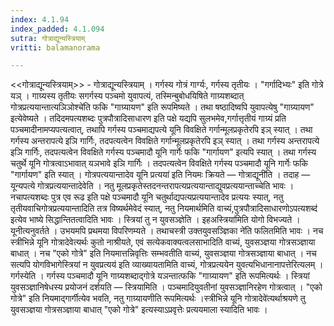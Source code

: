```yaml
---
index: 4.1.94
index_padded: 4.1.094
sutra: गोत्राद्यून्यस्त्रियाम्
vritti: balamanorama

---
```

<<गोत्राद्यून्यस्त्रियाम्>> - गोत्राद्यून्यस्त्रियाम् । गर्गस्य गोत्रं गार्ग्यः, गर्गस्य तृतीयः । "गर्गादिभ्यः" इति गोत्रे यञ् । गाग्र्यस्य तृतीयः सगर्गस्य पञ्चमो युवापत्यं, तस्मिन्बुबोधयिषिते गाग्र्यशब्दात् गोत्रप्रत्ययान्तात्यञिञोश्चे॑ति फकि "गाग्र्यायण" इति रूपमिष्यते । तथा षष्ठादिष्वपि युवापत्येषु "गाग्र्यायण" इत्येवेष्यते । तदिदमपत्यशब्दः पुत्रपौत्रादिसाधारण इति पक्षे यद्यपि सुलभमेव,गर्गात्तृतीयं गाग्र्यं प्रति पञ्चमादीनामप्यपत्यत्वात्, तथापि गर्गस्य पञ्चमाद्यपत्ये यूनि विवक्षिते गर्गान्मूलप्रकृतेरपि इञ् स्यात् । तथा गर्गस्य अन्तरापत्ये इञि गार्गिः, तदपत्यत्वेन विवक्षिते गर्गान्मूलप्रकृतेरपि इञ् स्यात् । तथा गर्गस्य अन्तरापत्ये इञि गार्गिः, तदपत्यत्वेन विवक्षिते गर्गस्य पञ्चमादौ यूनि गार्गेः फकि "गार्गायण" इत्यपि स्यात् । तथा गर्गस्य चतुर्थे यूनि गोत्रत्वाऽभावात् यञभावे इञि गार्गिः । तदपत्यत्वेन विवक्षिते गर्गस्य पञ्चमादौ यूनि गार्गेः फकि "गार्गायण" इति स्यात् । गोत्रपत्ययान्तादेव यूनि प्रत्यया॑ इति नियमः क्रियते — गोत्राद्यूनी॑ति । तदाह — यून्यपत्ये गोत्रप्रत्ययान्तादेवेति । नतु मूलप्रकृतेस्तदनन्तरापत्यप्रत्ययान्ताद्युवप्रत्ययान्ताच्चेति भावः । नचापत्यशब्दः पुत्र एव रूढ इति पक्षे पञ्चमादौ यूनि चतुर्थाद्यपत्यप्रत्ययान्तादेव प्रत्ययः स्यात्, नतु तृतीयवाचिगोत्रप्रत्ययान्तादिति तत्र विष्यर्थमेवेदं स्यात्, नतु नियमार्थमिति वाच्यं,पुत्रपौत्रादिसाधारणोऽपत्यशब्द॑ इत्येव भाष्ये सिद्धान्तितत्वादिति भावः । स्त्रियां तु न युवसञ्ज्ञेति । इहअस्त्रिया॑मिति योगो विभज्यते । यूनीत्यनुवर्तते । उभयमपि प्रथमया विपरिणम्यते । तथाचस्त्री उक्तयुवसञ्ज्ञिका ने॑ति फलितमिति भावः । नच स्त्रीभिन्ने यूनि गोत्रादेवेत्यर्थः कुतो नाश्रीयते, एवं सत्येकवाक्यत्वलसाभादिति वाच्यं, युवसञ्ज्ञया गोत्रसञ्ज्ञाया बाधात् । नच "एको गोत्रे" इति नियमात्तन्निवृत्तिः सम्भवतीति वाच्यं, युवसञ्ज्ञया गोत्रसञ्ज्ञाया बाधात् । नच सत्यपि योगविभागेस्त्रियां न युवप्रत्यय॑ इति व्याख्यायतामिति वाच्यं, गोत्रप्रत्ययेन युवत्यभिधानानापत्तेरित्यलम् । गर्गस्येति । गर्गस्य पञ्चमादौ यूनि गाग्र्यशब्दाद्गोत्रे यञन्तात्फकि "गाग्र्यायण" इति रूपमित्यर्थः । स्त्रियां युवसञ्ज्ञानिषेधस्य प्रयोजनं दर्शयति — स्त्रियामिति । पञ्चमादियुवतीनां युवसञ्ज्ञानिरहेण गोत्रत्वात् । "एको गोत्रे" इति नियमाद्गार्गीत्येव भवति, नतु गाग्र्यायणीति रूपमित्यर्थः ।स्त्रीभिन्ने यूनि गोत्रादेवे॑त्यर्थाश्रयणे तु युवसञ्ज्ञया गोत्रसञ्ज्ञाया बाधात् "एको गोत्रे" इत्यस्याऽप्रवृत्तेः प्रत्ययमाला स्यादिति भावः ।